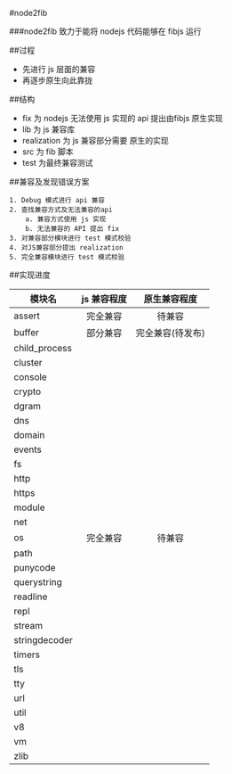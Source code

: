 #node2fib

###node2fib 致力于能将 nodejs 代码能够在 fibjs 运行		

##过程							

* 先进行 js 层面的兼容					
* 再逐步原生向此靠拢			

##结构

* fix 为 nodejs 无法使用 js 实现的 api 提出由fibjs 原生实现									
* lib 为 js 兼容库									
* realization 为 js 兼容部分需要 原生的实现								
* src 为 fib 脚本      			
* test 为最终兼容测试				


##兼容及发现错误方案

	1. Debug 模式进行 api 兼容 
	2. 查找兼容方式及无法兼容的api
		a. 兼容方式使用 js 实现
		b. 无法兼容的 API 提出 fix
	3. 对兼容部分模块进行 test 模式校验
	4. 对JS兼容部分提出 realization         
	5. 完全兼容模块进行 test 模式校验
	
##实现进度

| 模块名            | js 兼容程度        | 原生兼容程度   |
| -----------------|:-----------------:|:------------:|
| assert					 | 		完全兼容		     |	 待兼容		  | 
| buffer					 |		部分兼容				 |完全兼容(待发布)|
| child_process		 |									 |						  |
| cluster					 |									 |						  |
| console					 |									 |						  |
| crypto				   |									 |						  |
| dgram					   |									 |						  |
| dns						   |									 |						  |
| domain				   |									 |						  |
| events					 |									 |						  |
| fs				       |									 |						  |
| http				     |									 |						  |
| https				     |									 |						  |
| module					 |									 |						  |
| net 						 |									 |						  |
| os				       |		完全兼容				 |	 待兼容		  |
| path					   |								   |						  |
| punycode				 |									 |						  |
| querystring			 |									 |						  |
| readline				 |									 |						  |
| repl				     |									 |						  |
| stream					 |									 |						  |
| stringdecoder		 |								   |						  |
| timers				   |									 |						  |
| tls			         |									 |						  |
| tty				       |								   |						  |
| url				       |									 |						  |
| util					   |									 |						  |
| v8				       |									 |						  |
| vm					     |									 |						  |
| zlib						 |									 |						  |